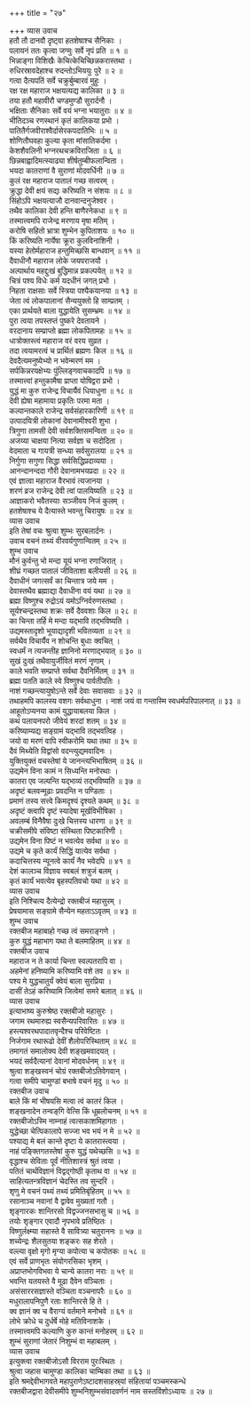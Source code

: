 +++
title = "२७"

+++
व्यास उवाच  
हतौ तौ दानवौ दृष्ट्वा हतशेषाश्च सैनिकाः ।  
पलायनं ततः कृत्वा जग्मुः सर्वे नृपं प्रति ॥ १ ॥  
भिन्नाङ्गा विशिखैः केचित्केचिच्छिन्नकरास्तथा ।  
रुधिरस्रावदेहाश्च रुदन्तोऽभिययुः पुरे ॥ २ ॥  
गत्वा दैत्यपतिं सर्वे चक्रुर्बुम्बारवं मुहुः ।  
रक्ष रक्ष महाराज भक्षयत्यद्य कालिका ॥ ३ ॥  
तया हतौ महावीरौ चण्डमुण्डौ सुरार्दनौ ।  
भक्षिताः सैनिकाः सर्वे वयं भग्ना भयातुराः ॥ ४ ॥  
भीतिदञ्च रणस्थानं कृतं कालिकया प्रभो ।  
पातितैर्गजवीराश्वैर्दासेरकपदातिभिः ॥ ५ ॥  
शोणितौघवहा कुल्या कृता मांसातिकर्दमा ।  
केशशैवलिनी भग्नरथचक्रविराजिता ॥ ६ ॥  
छिन्नबाह्वादिमत्स्याढ्या शीर्षतुम्बीफलान्विता ।  
भयदा कातराणां वै सुराणां मोदवर्धिनी ॥ ७ ॥  
कुलं रक्ष महाराज पातालं गच्छ सत्वरम् ।  
क्रुद्धा देवी क्षयं सद्यः करिष्यति न संशयः ॥ ८ ॥  
सिंहोऽपि भक्षयत्याजौ दानवान्दनुजेश्वर ।  
तथैव कालिका देवी हन्ति बाणैरनेकधा ॥ ९ ॥  
तस्मात्त्वमपि राजेन्द्र मरणाय मृषा मतिम् ।  
करोषि सहितो भ्रात्रा शुम्भेन कुपिताशयः ॥ १० ॥  
किं करिष्यति नार्येषा क्रूरा कुलविनाशिनी ।  
यस्या हेतोर्महाराज हन्तुमिच्छसि बान्धवान् ॥ ११ ॥  
दैवाधीनौ महाराज लोके जयपराजयौ ।  
अल्पार्थाय महद्दुःखं बुद्धिमान्न प्रकल्पयेत् ॥ १२ ॥  
चित्रं पश्य विधेः कर्म यदधीनं जगत् प्रभो ।  
निहता राक्षसाः सर्वे स्त्रिया पश्यैकयानया ॥ १३ ॥  
जेता त्वं लोकपालानां सैन्ययुक्तो हि साम्प्रतम् ।  
एका प्रार्थयते बाला युद्धायेति सुसम्भ्रमः ॥ १४ ॥  
पुरा त्वया तपस्तप्तं पुष्करे देवतायने ।  
वरदानाय सम्प्राप्तो ब्रह्मा लोकपितामहः ॥ १५ ॥  
धात्रोक्तस्त्वं महाराज वरं वरय सुव्रत ।  
तदा त्वयामरत्वं च प्रार्थितं ब्रह्मणः किल ॥ १६ ॥  
देवदैत्यमनुष्येभ्यो न भवेन्मरणं मम ।  
सर्पकिन्नरयक्षेभ्यः पुंल्लिङ्गवाचकादपि ॥ १७ ॥  
तस्मात्त्वां हन्तुकामैषा प्राप्ता योषिद्वरा प्रभो ।  
युद्धं मा कुरु राजेन्द्र विचार्यैवं धियाधुना ॥ १८ ॥  
देवी ह्येषा महामाया प्रकृतिः परमा मता ।  
कल्पान्तकाले राजेन्द्र सर्वसंहारकारिणी ॥ १९ ॥  
उत्पादयित्री लोकानां देवानामीश्वरी शुभा ।  
त्रिगुणा तामसी देवी सर्वशक्तिसमन्विता ॥ २० ॥  
अजय्या चाक्षया नित्या सर्वज्ञा च सदोदिता ।  
वेदमाता च गायत्री सन्ध्या सर्वसुरालया ॥ २१ ॥  
निर्गुणा सगुणा सिद्धा सर्वसिद्धिप्रदाव्यया ।  
आनन्दानन्ददा गौरी देवानामभयप्रदा ॥ २२ ॥  
एवं ज्ञात्वा महाराज वैरभावं त्यजानया ।  
शरणं व्रज राजेन्द्र देवी त्वां पालयिष्यति ॥ २३ ॥  
आज्ञाकरो भवैतस्याः सञ्जीवय निजं कुलम् ।  
हतशेषाश्च ये दैत्यास्ते भवन्तु चिरायुषः ॥ २४ ॥  
व्यास उवाच  
इति तेषां वचः श्रुत्वा शुम्भः सुरबलार्दनः ।  
उवाच वचनं तथ्यं वीरवर्यगुणान्वितम् ॥ २५ ॥  
शुम्भ उवाच  
मौनं कुर्वन्तु भो मन्दा यूयं भग्ना रणाजिरात् ।  
शीघ्रं गच्छत पातालं जीविताशा बलीयसी ॥ २६ ॥  
दैवाधीनं जगत्सर्वं का चिन्तात्र जये मम ।  
देवास्तथैव ब्रह्माद्या दैवाधीना वयं यथा ॥ २७ ॥  
ब्रह्मा विष्णुश्च रुद्रोऽयं यमोऽग्निर्वरुणस्तथा ।  
सूर्यश्चन्द्रस्तथा शक्रः सर्वे दैववशाः किल ॥ २८ ॥  
का चिन्ता तर्हि मे मन्दा यद्‌भावि तद्‌भविष्यति ।  
उद्यमस्तादृशो भूयाद्यादृशी भवितव्यता ॥ २९ ॥  
सर्वथैव विचार्यैव न शोचन्ति बुधाः क्वचित् ।  
स्वधर्मं न त्यजन्तीह ज्ञानिनो मरणाद्‌भयात् ॥ ३० ॥  
सुखं दुःखं तथैवायुर्जीवितं मरणं नृणाम् ।  
काले भवति सम्प्राप्ते सर्वथा दैवनिर्मितम् ॥ ३१ ॥  
ब्रह्मा पतति काले स्वे विष्णुश्च पार्वतीपतिः ।  
नाशं गच्छन्त्यायुषोऽन्ते सर्वे देवाः सवासवाः ॥ ३२ ॥  
तथाहमपि कालस्य वशगः सर्वथाधुना ।
नाशं जयं वा गन्तास्मि स्वधर्मपरिपालनात् ॥ ३३ ॥  
आहूतोऽप्यनया कामं युद्धायाबलया किल ।  
कथं पलायनपरो जीवेयं शरदां शतम् ॥ ३४ ॥  
करिष्याम्यद्य सङ्ग्रामं यद्‌भावि तद्‌भवत्विह ।  
जयो वा मरणं वापि स्वीकरोमि यथा तथा ॥ ३५ ॥  
दैवं मिथ्येति विद्वांसो वदन्त्युद्यमवादिनः ।  
युक्तियुक्तं वचस्तेषां ये जानन्त्यभिभाषितम् ॥ ३६ ॥  
उद्यमेन विना कामं न सिध्यन्ति मनोरथाः ।  
कातरा एव जल्पन्ति यद्‌भाव्यं तद्‌भविष्यति ॥ ३७ ॥  
अदृष्टं बलवन्मूढाः प्रवदन्ति न पण्डिताः ।  
प्रमाणं तस्य सत्त्वे किमदृश्यं दृश्यते कथम् ॥ ३८ ॥  
अदृष्टं क्त्वापि दृष्टं स्यादेषा मूर्खविभीषिका ।  
अवलम्बं विनैवैषा दुःखे चित्तस्य धारणा ॥ ३९ ॥  
चक्रीसमीपे संविष्टा संस्थिता पिष्टकारिणी ।  
उद्यमेन विना पिष्टं न भवत्येव सर्वथा ॥ ४० ॥  
उद्यमे च कृते कार्यं सिद्धिं यात्येव सर्वथा ।  
कदाचित्तस्य न्यूनत्वे कार्यं नैव भवेदपि ॥ ४१ ॥  
देशं कालञ्च विज्ञाय स्वबलं शत्रुजं बलम् ।  
कृतं कार्यं भवत्येव बृहस्पतिवचो यथा ॥ ४२ ॥  
व्यास उवाच  
इति निश्चित्य दैत्येन्द्रो रक्तबीजं महासुरम् ।  
प्रेषयामास सङ्ग्रामे सैन्येन महताऽऽवृतम् ॥ ४३ ॥  
शुम्भ उवाच  
रक्तबीज महाबाहो गच्छ त्वं समराङ्गणे ।  
कुरु युद्धं महाभाग यथा ते बलमाहितम् ॥ ४४ ॥  
रक्तबीज उवाच  
महाराज न ते कार्या चिन्ता स्वल्पतरापि वा ।  
अहमेनां हनिष्यामि करिष्यामि वशे तव ॥ ४५ ॥  
पश्य मे युद्धचातुर्यं क्वेयं बाला सुरप्रिया ।  
दासीं तेऽहं करिष्यामि जित्वेमां समरे बलात् ॥ ४६ ॥  
व्यास उवाच  
इत्याभाष्य कुरुश्रेष्ठ रक्तबीजो महासुरः ।  
जगाम रथमारुह्य स्वसैन्यपरिवारितः ॥ ४७ ॥  
हस्त्यश्वरथपादातवृन्दैश्च परिवेष्टितः ।  
निर्जगाम रथारूढो देवीं शैलोपरिस्थिताम् ॥ ४८ ॥  
तमागतं समालोक्य देवी शङ्खमवादयत् ।  
भयदं सर्वदैत्यानां देवानां मोदवर्धनम् ॥ ४९ ॥  
श्रुत्वा शङ्खस्वनं चोग्रं रक्तबीजोऽतिवेगवान् ।  
गत्वा समीपे चामुण्डां बभाषे वचनं मृदु ॥ ५० ॥  
रक्तबीज उवाच  
बाले किं मां भीषयसि मत्वा त्वं कातरं किल ।  
शङ्खनादेन तन्वङ्‌गि वेत्सि किं धूम्रलोचनम् ॥ ५१ ॥  
रक्तबीजोऽस्मि नाम्नाहं त्वत्सकाशमिहागतः ।  
युद्धेच्छा चेत्पिकालापे सज्जा भव भयं न मे ॥ ५२ ॥  
पश्याद्य मे बलं कान्ते दृष्टा ये कातरास्त्वया ।  
नाहं पङ्क्तिगतस्तेषां कुरु युद्धं यथेच्छसि ॥ ५३ ॥  
वृद्धाश्च सेविताः पूर्वं नीतिशास्त्रं श्रुतं त्वया ।  
पतितं चार्थविज्ञानं विद्वद्‌गोष्ठी कृताथ वा ॥ ५४ ॥  
साहित्यतन्त्रविज्ञानं चेदस्ति तव सुन्दरि ।  
शृणु मे वचनं पथ्यं तथ्यं प्रमितिबृंहितम् ॥ ५५ ॥  
रसानाञ्च नवानां वै द्वावेव मुख्यतां गतौ ।  
शृङ्गारकः शान्तिरसो विद्वज्जनसभासु च ॥ ५६ ॥  
तयोः शृङ्गार एवादौ नृपभावे प्रतिष्ठितः ।  
विष्णुर्लक्ष्म्या सहास्ते वै सावित्र्या चतुराननः ॥ ५७ ॥  
शच्येन्द्रः शैलसुतया शङ्करः सह शेरते ।  
वल्ल्या वृक्षो मृगो मृग्या कपोत्या च कपोतकः ॥ ५८ ॥  
एवं सर्वे प्राणभृतः संयोगरसिका भृशम् ।  
अप्राप्तभोगविभवा ये चान्ये कातरा नराः ॥ ५९ ॥  
भवन्ति यतयस्ते वै मूढा दैवेन वञ्चिताः ।  
असंसाररसज्ञास्ते वञ्चिता वञ्चनापरैः ॥ ६० ॥  
मधुरालापनिपुणै रताः शान्तिरसे हि ते ।  
क्व ज्ञानं क्व च वैराग्यं वर्तमाने मनोभवे ॥ ६१ ॥  
लोभे क्रोधे च दुर्धर्षे मोहे मतिविनाशके ।  
तस्मात्त्वमपि कल्याणि कुरु कान्तं मनोहरम् ॥ ६२ ॥  
शुम्भं सुराणां जेतारं निशुम्भं वा महाबलम् ।  
व्यास उवाच  
इत्युक्त्वा रक्तबीजोऽसौ विरराम पुरःस्थितः ।  
श्रुत्वा जहास चामुण्डा कालिका चाम्बिका तथा ॥ ६३ ॥  
इति श्रमद्देवीभागवते महापुराणेऽष्टादशसाहस्र्यां संहितायां पञ्चमस्कन्धे  
रक्तबीजद्वारा देवीसमीपे शुम्भनिशुम्भसंवादवर्णनं नाम सस्तविंशोऽध्यायः ॥ २७ ॥
